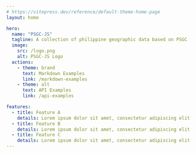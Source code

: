 ```yaml
---
# https://vitepress.dev/reference/default-theme-home-page
layout: home

hero:
  name: "PSGC-JS"
  tagline: A collection of philippine geographic data based on PSGC
  image:
    src: /logo.png
    alt: PSGC-JS Logo
  actions:
    - theme: brand
      text: Markdown Examples
      link: /markdown-examples
    - theme: alt
      text: API Examples
      link: /api-examples

features:
  - title: Feature A
    details: Lorem ipsum dolor sit amet, consectetur adipiscing elit
  - title: Feature B
    details: Lorem ipsum dolor sit amet, consectetur adipiscing elit
  - title: Feature C
    details: Lorem ipsum dolor sit amet, consectetur adipiscing elit
---
```


